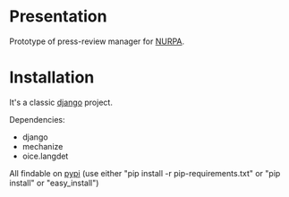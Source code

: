 # Presentation

Prototype of press-review manager for [NURPA](http://nurpa.be).

# Installation

It's a classic [django](http://djangoproject.com) project.

Dependencies:

* django
* mechanize
* oice.langdet

All findable on [pypi](http://pypi.python.org) (use either "pip install -r pip-requirements.txt" or "pip install" or "easy_install")
